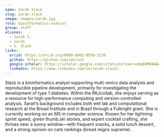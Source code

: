 ```yaml
---
name: Sarah Slack
slug: sarah-slack
image: images/sarah.jpg
role: bioinformatics-analyst
group: staff
aliases:
  - Sarah S.
  - sarah
  - S. Slack
links:
  orcid: https://orcid.org/0000-0002-0559-3138 
  github: https://github.com/sdslack
  google-scholar: https://scholar.google.com/citations?user=e0pEWM8AAAAJ&hl=en
  linkedin: https://www.linkedin.com/in/sarah-slack/
---
```


Slack is a bioinformatics analyst supporting multi-omics data analysis and reproducible pipeline development, primarily for investigating the development of type 1 diabetes. Within the RKJcollab, she enjoys serving as a resource for high-performance computing and version-controlled analysis. Sarah’s background includes both wet lab and computational research at the Broad Institute and in Brazil through a Fulbright grant. She is currently working on an MS in computer science.
Known for her lightning sprint speed, green thumb,ski stories, and expert cocktail crafting, she thrives near a sunny window—with frequent snacks, a solid lunch dessert, and a strong opinion on carb rankings (bread reigns supreme).
